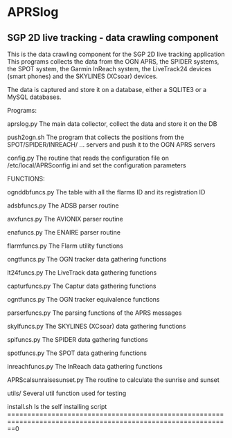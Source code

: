 # APRSlog

## SGP 2D live tracking - data crawling component

This is the data crawling component for the SGP 2D  live tracking application  
This programs collects the data from the OGN APRS, the SPIDER systems, the SPOT system, the Garmin InReach system, the LiveTrack24 devices (smart phones) and the SKYLINES (XCsoar) devices.

The data is captured and store it on a database, either a SQLITE3 or a MySQL databases.

Programs:

aprslog.py		  	The main data collector, collect the data and store it on the DB

push2ogn.sh		  	The program that collects the positions from the SPOT/SPIDER/INREACH/ ... servers and push it to the OGN APRS servers

config.py		    	The routine that reads the configuration file on /etc/local/APRSconfig.ini and set the configuration parameters

FUNCTIONS:


ognddbfuncs.py			The table with all the flarms ID and its registration ID

adsbfuncs.py			The ADSB parser routine

avxfuncs.py			The AVIONIX parser routine

enafuncs.py			The ENAIRE parser routine

flarmfuncs.py			The Flarm utility functions

ongtfuncs.py			The OGN tracker data gathering functions

lt24funcs.py			The LiveTrack data gathering functions

capturfuncs.py			The Captur data gathering functions

ogntfuncs.py			The OGN tracker equivalence functions

parserfuncs.py			The parsing functions of the APRS messages

skylfuncs.py			The SKYLINES (XCsoar) data gathering functions

spifuncs.py			The SPIDER data gathering functions

spotfuncs.py			The SPOT data gathering functions

inreachfuncs.py			The InReach data gathering functions

APRScalsunraisesunset.py	The routine to calculate the sunrise and sunset

utils/				Several util function used for testing


install.sh			Is the self installing script
==============================================================================================================0

